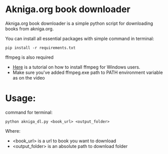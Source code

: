 # Akniga.org book downloader
Akniga.org book downloader is a simple python script for downloading books from akniga.org.

You can install all essential packages with simple command in terminal:
```
pip install -r requirements.txt
```

ffmpeg is also required
* [Here](https://www.youtube.com/watch?v=jZLqNocSQDM) is a tutorial on how to install ffmpeg for Windows users.
* Make sure you've added ffmpeg.exe path to PATH environment variable as on the video

# Usage:
command for terminal:

```
python akniga_dl.py <book_url> <output_folder>
```
Where:
- <book_url> is a url to book you want to download
- <output_folder> is an absolute path to download folder
